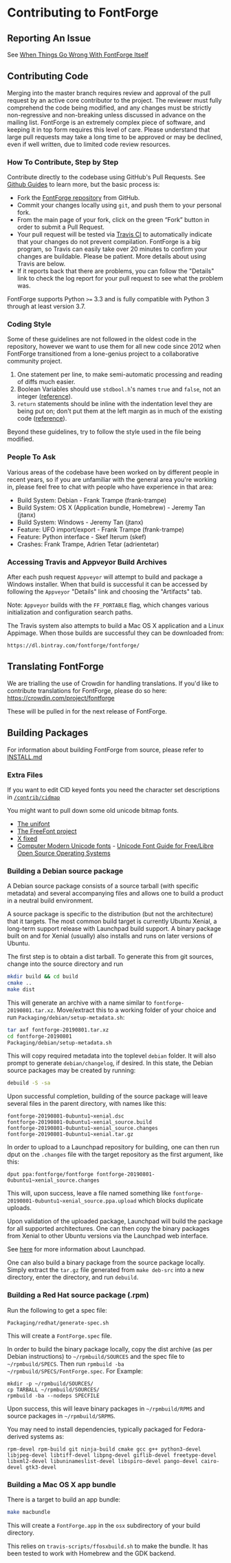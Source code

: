 # Contributing to FontForge

## Reporting An Issue

See [When Things Go Wrong With FontForge Itself](http://designwithfontforge.com/en-US/When_Things_Go_Wrong_With_Fontforge_Itself.html)

## Contributing Code

Merging into the master branch requires review and approval of the pull request
by an active core contributor to the project. The reviewer must fully
comprehend the code being modified, and any changes must be strictly
non-regressive and non-breaking unless discussed in advance on the mailing
list. FontForge is an extremely complex piece of software, and keeping it in
top form requires this level of care. Please understand that large pull
requests may take a long time to be approved or may be declined, even if well
written, due to limited code review resources.

### How To Contribute, Step by Step

Contribute directly to the codebase using GitHub's Pull Requests. 
See [Github Guides](https://guides.github.com/) to learn more, but the basic process is:

- Fork the [FontForge repository](https://github.com/fontforge/fontforge) from GitHub.
- Commit your changes locally using `git`, and push them to your personal fork.
- From the main page of your fork, click on the green “Fork” button in order to submit a Pull
  Request.
- Your pull request will be tested via [Travis CI](https://travis-ci.org/) to automatically indicate that your changes do not prevent compilation. FontForge is a big program, so Travis can easily take over 20 minutes to confirm your changes are buildable. Please be patient. More details about using Travis are below.
- If it reports back that there are problems, you can follow the "Details" link to check the log report for your pull request to see what the problem was. 

FontForge supports Python `>=` 3.3 and is fully compatible with Python 3 through at least version 3.7.

### Coding Style

Some of these guidelines are not followed in the oldest code in the repository, however we want to use them for all new code since 2012 when FontForge transitioned from a lone-genius project to a collaborative community project.

1. One statement per line, to make semi-automatic processing and reading of diffs much easier.
2. Boolean Variables should use `stdbool.h`'s names `true` and `false`, not an integer ([reference](https://github.com/fontforge/fontforge/issues/724)).
3. `return` statements should be inline with the indentation level they are being put on; don't put them at the left margin as in much of the existing code ([reference](https://github.com/fontforge/fontforge/issues/1208)).

Beyond these guidelines, try to follow the style used in the file being modified.

### People To Ask

Various areas of the codebase have been worked on by different people in recent years, so if you are unfamiliar with the general area you're working in, please feel free to chat with people who have experience in that area:

* Build System: Debian - Frank Trampe (frank-trampe)
* Build System: OS X (Application bundle, Homebrew) - Jeremy Tan (jtanx)
* Build System: Windows - Jeremy Tan (jtanx)
* Feature: UFO import/export - Frank Trampe (frank-trampe)
* Feature: Python interface - Skef Iterum (skef)
* Crashes: Frank Trampe, Adrien Tetar (adrientetar)

### Accessing Travis and Appveyor Build Archives

After each push request `Appveyor` will attempt to build and package
a Windows installer. When that build is successful it can be accessed
by following the `Appveyor` "Details" link and choosing the "Artifacts"
tab. 

Note: `Appveyor` builds with the `FF_PORTABLE` flag, which changes various
initialization and configuration search paths. 

The Travis system also attempts to build a Mac OS X application and a
Linux Appimage. When those builds are successful they can be downloaded
from:

    https://dl.bintray.com/fontforge/fontforge/

## Translating FontForge
We are trialling the use of Crowdin for handling translations. If you'd like to contribute translations for FontForge, please do so here: https://crowdin.com/project/fontforge

These will be pulled in for the next release of FontForge.

## Building Packages

For information about building FontForge from source, please refer to [INSTALL.md](INSTALL.md)

### Extra Files

If you want to edit CID keyed fonts you need the character set descriptions in [`/contrib/cidmap`](https://github.com/fontforge/fontforge/tree/master/contrib/cidmap)

You might want to pull down some old unicode bitmap fonts.

-   [The unifont](http://czyborra.com/unifont/)
-   [The FreeFont project](http://www.nongnu.org/freefont/)
-   [X fixed](http://www.cl.cam.ac.uk/~mgk25/ucs-fonts.html)
-   [Computer Modern Unicode fonts](http://canopus.iacp.dvo.ru/~panov/cm-unicode/) - [Unicode Font Guide for Free/Libre Open Source Operating Systems](http://eyegene.ophthy.med.umich.edu/unicode/fontguide/)

### Building a Debian source package

A Debian source package consists of a source tarball (with specific metadata) and several accompanying files and allows one to build a product in a neutral build environment.

A source package is specific to the distribution (but not the architecture) that it targets. 
The most common build target is currently Ubuntu Xenial, a long-term support release with Launchpad build support. A binary package built on and for Xenial (usually) also installs and runs on later versions of Ubuntu. 

The first step is to obtain a dist tarball. To generate this from git sources, change into the source directory and run

```bash
mkdir build && cd build
cmake ..
make dist
```

This will generate an archive with a name similar to `fontforge-20190801.tar.xz`. Move/extract this to a working folder of your choice and run `Packaging/debian/setup-metadata.sh`:

```bash
tar axf fontforge-20190801.tar.xz
cd fontforge-20190801
Packaging/debian/setup-metadata.sh
```

This will copy required metadata into the toplevel `debian` folder. It will also prompt to generate `debian/changelog`, if desired. In this state, the Debian source packages may be created by running:

```bash
debuild -S -sa
```

Upon successful completion, building of the source package will leave several files in the parent directory, with names like this:

    fontforge-20190801-0ubuntu1~xenial.dsc
    fontforge-20190801-0ubuntu1~xenial_source.build
    fontforge-20190801-0ubuntu1~xenial_source.changes
    fontforge-20190801-0ubuntu1~xenial.tar.gz

In order to upload to a Launchpad repository for building, one can then run dput on the `.changes` file with the target repository as the first argument, like this:

    dput ppa:fontforge/fontforge fontforge-20190801-0ubuntu1~xenial_source.changes

This will, upon success, leave a file named something like `fontforge-20190801-0ubuntu1~xenial_source.ppa.upload` which blocks duplicate uploads.

Upon validation of the uploaded package, Launchpad will build the package for all supported architectures.
One can then copy the binary packages from Xenial to other Ubuntu versions via the Launchpad web interface.

See [here](https://help.launchpad.net/Packaging/PPA) for more information about Launchpad.

One can also build a binary package from the source package locally. 
Simply extract the `tar.gz` file generated from `make deb-src` into a new directory, enter the directory, and run `debuild`.

### Building a Red Hat source package (.rpm)

Run the following to get a spec file:

```
Packaging/redhat/generate-spec.sh
```

This will create a `FontForge.spec` file.

In order to build the binary package locally, copy the dist archive (as per Debian instructions) to `~/rpmbuild/SOURCES` and the spec file to `~/rpmbuild/SPECS`. Then run `rpmbuild -ba ~/rpmbuild/SPECS/FontForge.spec`.
For Example:

```
mkdir -p ~/rpmbuild/SOURCES/
cp TARBALL ~/rpmbuild/SOURCES/
rpmbuild -ba --nodeps SPECFILE
```

Upon success, this will leave binary packages in `~/rpmbuild/RPMS` and source packages in `~/rpmbuild/SRPMS`.

You may need to install dependencies, typically packaged for Fedora-derived systems as:

    rpm-devel rpm-build git ninja-build cmake gcc g++ python3-devel libjpeg-devel libtiff-devel libpng-devel giflib-devel freetype-devel libxml2-devel libuninameslist-devel libspiro-devel pango-devel cairo-devel gtk3-devel

### Building a Mac OS X app bundle

There is a target to build an app bundle:

```sh
make macbundle
```

This will create a `FontForge.app` in the `osx` subdirectory of your build directory.

This relies on `travis-scripts/ffosxbuild.sh` to make the bundle. It has been tested to work with Homebrew and the GDK backend.
